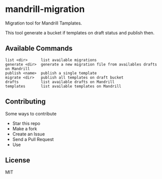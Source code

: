 # mandrill-migration

Migration tool for Mandrill Tamplates.

This tool generate a bucket if templates on draft status and publish then.

## Available Commands

```
list <dir>      list available migrations
generate <dir>  generate a new migration file from availables drafts on Mandrill
publish <name>  publish a single template
migrate <dir>   publish all templates on draft bucket
drafts          list available drafts on Mandrill
templates       list available templates on Mandrill
```

## Contributing

Some ways to contribute

- Star this repo
- Make a fork
- Create an Issue
- Send a Pull Request
- Use

## License
MIT
